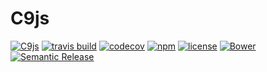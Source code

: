 # C9js

[![C9js](https://img.shields.io/badge/just-awesome-brightgreen.svg)]()
[![travis build](https://img.shields.io/travis/csethanhcong/C9js.svg?style=flate-quare)](https://travis-ci.org/csethanhcong/C9js)
[![codecov](https://img.shields.io/codecov/c/github/csethanhcong/C9js.svg?style=flate-quare)](https://codecov.io/gh/csethanhcong/C9js)
[![npm](https://img.shields.io/npm/v/C9js.svg?maxAge=2592000?style=flat-square)](https://www.npmjs.com/package/C9js)
[![license](https://img.shields.io/github/license/mashape/apistatus.svg?maxAge=2592000?style=flat-square)]()
[![Bower](https://img.shields.io/bower/v/C9js.svg?maxAge=2592000?style=flat-square)]()
[![Semantic Release](https://img.shields.io/badge/%F0%9F%93%A6%F0%9F%9A%80-semantic--release-e10079.svg?style=flat-square)](https://github.com/semantic-release/semantic-release)